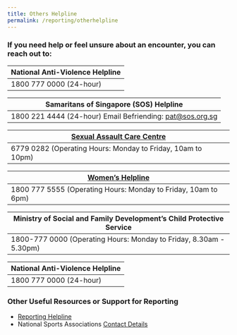 ```yaml
---
title: Others Helpline
permalink: /reporting/otherhelpline
---
```

### If you need help or feel unsure about an encounter, you can reach out to:


| National Anti-Violence Helpline | 
| -------- | 
|1800 777 0000 (24-hour)| 

| Samaritans of Singapore (SOS) Helpline | 
| -------- | 
|1800 221 4444 (24-hour) Email Befriending: pat@sos.org.sg| 

|  [Sexual Assault Care Centre ](https://sacc.aware.org.sg/)  | 
| -------- | 
| 6779 0282 (Operating Hours: Monday to Friday, 10am to 10pm) | 

| [Women’s Helpline](https://www.aware.org.sg/womens-care-centre/helpline/) | 
| -------- | 
|1800 777 5555 (Operating Hours: Monday to Friday, 10am to 6pm) | 

| Ministry of Social and Family Development’s Child Protective Service | 
| -------- | 
|1800-777 0000 (Operating Hours: Monday to Friday, 8.30am - 5.30pm) | 

| National Anti-Violence Helpline | 
| -------- | 
|1800 777 0000 (24-hour)| 


### Other Useful Resources or Support for Reporting
* [Reporting Helpline](/files/Other%20Useful%20Resources%20for%20Reporting-updated%20Mar%202021.pdf)
* National Sports Associations [Contact Details](https://www.myactivesg.com/Sports/Find-a-National-Sports-Association)